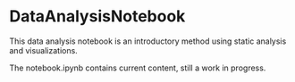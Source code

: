 # DataAnalysisNotebook

This data analysis notebook is an introductory method using static analysis and visualizations.

The notebook.ipynb contains current content, still a work in progress.

